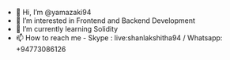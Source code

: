 - 👋 Hi, I’m @yamazaki94
- 👀 I’m interested in Frontend and Backend Development
- 🌱 I’m currently learning Solidity
- 📫 How to reach me - Skype : live:shanlakshitha94 / Whatsapp: +94773086126

<!---
yamazaki94/yamazaki94 is a ✨ special ✨ repository because its `README.md` (this file) appears on your GitHub profile.
You can click the Preview link to take a look at your changes.
--->
